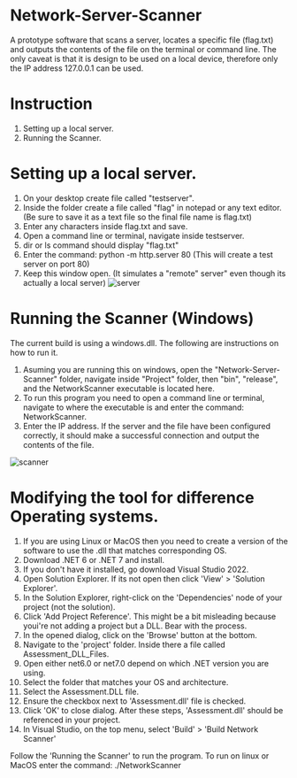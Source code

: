 # Network-Server-Scanner
A prototype software that scans a server, locates a specific file (flag.txt) and outputs the contents of the file on the terminal or command line.
The only caveat is that it is design to be used on a local device, therefore only the IP address 127.0.0.1 can be used.

# Instruction
1. Setting up a local server.
2. Running the Scanner.

# Setting up a local server.
1. On your desktop create file called "testserver".
2. Inside the folder create a file called "flag" in notepad or any text editor. (Be sure to save it as a text file so the final file name is flag.txt)
3. Enter any characters inside flag.txt and save.
4. Open a command line or terminal, navigate inside testserver.
5. dir or ls command should display "flag.txt"
6. Enter the command: python -m http.server 80 (This will create a test server on port 80)
7. Keep this window open. (It simulates a "remote" server" even though its actually a local server)
![server](https://github.com/l1legend/Network-Server-Scanner/assets/28288764/678224a2-5d15-4cac-b672-c767277ab272)


# Running the Scanner (Windows)
The current build is using a windows.dll. The following are instructions on how to run it.
1. Asuming you are running this on windows, open the "Network-Server-Scanner" folder, navigate inside "Project" folder,
then "bin", "release", and the NetworkScanner executable is located here.
2. To run this program you need to open a command line or terminal, navigate to where the executable is 
and enter the command: NetworkScanner.
3. Enter the IP address. If the server and the file have been configured correctly, it should make a successful connection and output the contents of the file.


![scanner](https://github.com/l1legend/Network-Server-Scanner/assets/28288764/65892a27-efbe-4fc8-a219-51a4d883e1d1)

# Modifying the tool for difference Operating systems.
1. If you are using Linux or MacOS then you need to create a version of the software to use the .dll that matches corresponding OS.
2. Download .NET 6 or .NET 7 and install.
3. If you don't have it installed, go download Visual Studio 2022.
4. Open Solution Explorer. If its not open then click 'View' > 'Solution Explorer'.
5. In the Solution Explorer, right-click on the 'Dependencies' node of your project (not the solution).
6. Click 'Add Project Reference'. This might be a bit misleading because youi're not adding a project but a DLL. Bear with the process.
7. In the opened dialog, click on the 'Browse' button at the bottom.
8. Navigate to the 'project' folder. Inside there a file called Assessment_DLL_Files.
9. Open either net6.0 or net7.0 depend on which .NET version you are using.
10. Select the folder that matches your OS and architecture.
11. Select the Assessment.DLL file.
12. Ensure the checkbox next to 'Assessment.dll' file is checked.
13. Click 'OK' to close dialog. After these steps, 'Assessment.dll' should be referenced in your project.
14. In Visual Studio, on the top menu, select 'Build' > 'Build Network Scanner'

Follow the 'Running the Scanner' to run the program. To run on linux or MacOS enter the command: ./NetworkScanner

